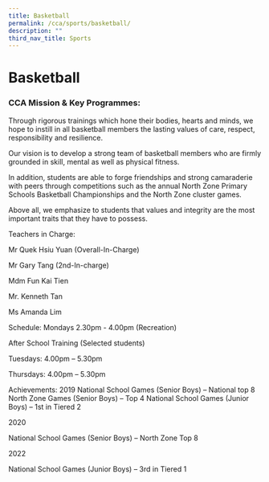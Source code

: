 ```yaml
---
title: Basketball
permalink: /cca/sports/basketball/
description: ""
third_nav_title: Sports
---
```

# **Basketball**

### CCA Mission & Key Programmes:

Through rigorous trainings which hone their bodies, hearts and minds, we hope to instill in all basketball members the lasting values of care, respect, responsibility and resilience. 

Our vision is to develop a strong team of basketball members who are firmly grounded in skill, mental as well as physical fitness.

In addition, students are able to forge friendships and strong camaraderie with peers through competitions such as the annual North Zone Primary Schools Basketball Championships and the North Zone cluster games.

Above all, we emphasize to students that values and integrity are the most important traits that they have to possess.

Teachers in Charge:

Mr Quek Hsiu Yuan (Overall-In-Charge)

Mr Gary Tang (2nd-In-charge)

Mdm Fun Kai Tien

Mr. Kenneth Tan

Ms Amanda Lim

Schedule:
Mondays 2.30pm - 4.00pm (Recreation)

After School Training (Selected students)

Tuesdays: 4.00pm – 5.30pm

Thursdays: 4.00pm – 5.30pm

Achievements:
2019
National School Games (Senior Boys) – National top 8
North Zone Games (Senior Boys) – Top 4
National School Games (Junior Boys) – 1st in Tiered 2

2020

National School Games (Senior Boys) – North Zone Top 8

2022

National School Games (Junior Boys) – 3rd in Tiered 1
